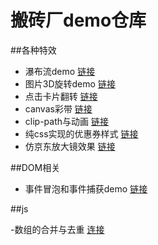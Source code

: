 # 搬砖厂demo仓库

##各种特效

- 瀑布流demo [链接](https://github.com/Himmas/Himmas_demo/tree/gh-pages/waterfall-flow)
- 图片3D旋转demo [链接](https://github.com/Himmas/Himmas_demo/tree/gh-pages/3d-rotate)
- 点击卡片翻转 [链接](https://github.com/Himmas/Himmas_demo/tree/gh-pages/rolling-over)
- canvas彩带 [链接](https://github.com/Himmas/Himmas_demo/tree/gh-pages/colours-bar)
- clip-path与动画 [链接](https://github.com/Himmas/Himmas_demo/tree/gh-pages/clip-path)
- 纯css实现的优惠券样式 [链接](https://github.com/Himmas/Himmas_demo/tree/gh-pages/discount)
- 仿京东放大镜效果 [链接](https://github.com/Himmas/Himmas_demo/tree/gh-pages/magnifying)

##DOM相关

- 事件冒泡和事件捕获demo [链接](https://github.com/Himmas/Himmas_demo/tree/gh-pages/event-bubbling)

##js

-数组的合并与去重 [连接](https://github.com/Himmas/Himmas_demo/tree/gh-pages/array-concat)
